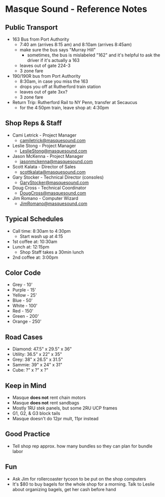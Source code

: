 # Masque Sound - Reference Notes

## Public Transport
* 163 Bus from Port Authority
    * 7:40 am (arrives 8:15 am) and 8:10am (arrives 8:45am)
    * make sure the bus says "Murray Hill"
        * sometimes, the bus is mislabeled "162" and it's helpful to ask the driver if it's actually a 163
    * leaves out of gate 224-3
    * 3 zone fare
* 190/190R bus from Port Authority
    * 8:30am, in case you miss the 163
    * drops you off at Rutherford train station
    * leaves out of gate 3xx?
    * 3 zone fare
* Return Trip: Rutherford Rail to NY Penn, transfer at Secaucus
    * for the 4:50pm train, leave shop at: 4:30pm

## Shop Reps & Staff
* Cami Letrick - Project Manager
    * camiletrick@masquesound.com
* Leslie Stong - Project Manager
    * LeslieStong@masquesound.com
* Jason McKenna - Project Manager
    * jasonmckenna@masquesound.com
* Scott Kalata - Director of Sales
    * scottkalata@masquesound.com
* Gary Stocker - Technical Director (consoles)
    * GaryStocker@masquesound.com
* Doug Cross - Technical Coordinator 
    * DougCross@masquesound.com
* Jim Romano - Computer Wizard
    * JimRomano@masquesound.com

## Typical Schedules
* Call time: 8:30am to 4:30pm
    * Start wash up at 4:15
* 1st coffee at: 10:30am
* Lunch at: 12:15pm
    * Shop Staff takes a 30min lunch
* 2nd coffee at: 3:00pm

## Color Code
* Grey - 10'
* Purple - 15'
* Yellow - 25'
* Blue - 50'
* White - 100'
* Red - 150'
* Green - 200'
* Orange - 250'

## Road Cases
* Diamond: 47.5" x 29.5" x 36"
* Utility: 36.5" x 22" x 35"
* Grey: 38" x 26.5" x 31.5"
* Sammie: 39" x 24" x 31"
* Cube: ?" x ?" x ?"


## Keep in Mind
* Masque **does not** rent chain motors
* Masque **does not** rent sandbags
* Mostly 1RU stek panels, but some 2RU UCP frames
* G1, G2, & G3 block tails
* Masque doesn't do 12pr mult, 11pr instead

## Good Practice
* Tell shop rep approx. how many bundles so they can plan for bundle labor

## Fun
* Ask Jim for rollercoaster tycoon to be put on the shop computers
* It's $80 to buy bagels for the whole shop for a morning. Talk to Leslie about organizing bagels, get her cash before hand 